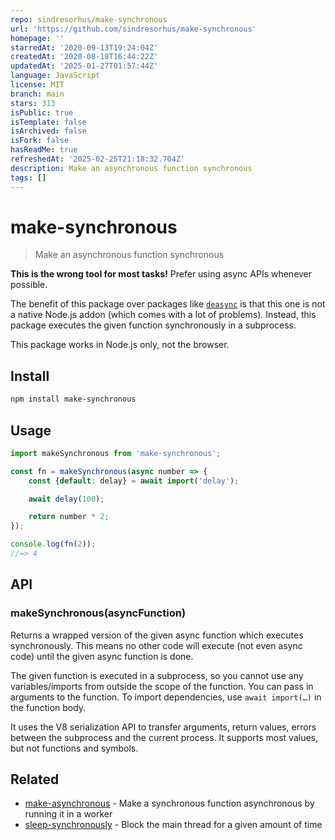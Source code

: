 ```yaml
---
repo: sindresorhus/make-synchronous
url: 'https://github.com/sindresorhus/make-synchronous'
homepage: ''
starredAt: '2020-09-13T19:24:04Z'
createdAt: '2020-08-18T16:44:22Z'
updatedAt: '2025-01-27T01:57:44Z'
language: JavaScript
license: MIT
branch: main
stars: 313
isPublic: true
isTemplate: false
isArchived: false
isFork: false
hasReadMe: true
refreshedAt: '2025-02-25T21:18:32.704Z'
description: Make an asynchronous function synchronous
tags: []
---
```


# make-synchronous

> Make an asynchronous function synchronous

**This is the wrong tool for most tasks!** Prefer using async APIs whenever possible.

The benefit of this package over packages like [`deasync`](https://github.com/abbr/deasync) is that this one is not a native Node.js addon (which comes with a lot of problems). Instead, this package executes the given function synchronously in a subprocess.

This package works in Node.js only, not the browser.

## Install

```sh
npm install make-synchronous
```

## Usage

```js
import makeSynchronous from 'make-synchronous';

const fn = makeSynchronous(async number => {
	const {default: delay} = await import('delay');

	await delay(100);

	return number * 2;
});

console.log(fn(2));
//=> 4
```

## API

### makeSynchronous(asyncFunction)

Returns a wrapped version of the given async function which executes synchronously. This means no other code will execute (not even async code) until the given async function is done.

The given function is executed in a subprocess, so you cannot use any variables/imports from outside the scope of the function. You can pass in arguments to the function. To import dependencies, use `await import(…)` in the function body.

It uses the V8 serialization API to transfer arguments, return values, errors between the subprocess and the current process. It supports most values, but not functions and symbols.

## Related

- [make-asynchronous](https://github.com/sindresorhus/make-asynchronous) - Make a synchronous function asynchronous by running it in a worker
- [sleep-synchronously](https://github.com/sindresorhus/sleep-synchronously) - Block the main thread for a given amount of time
